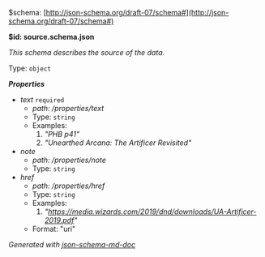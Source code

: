&#36;schema: [http://json-schema.org/draft-07/schema#](http://json-schema.org/draft-07/schema#)

<b id="source.schema.json">&#36;id: source.schema.json</b>

_This schema describes the source of the data._

Type: `object`

**_Properties_**

 - <i id="/properties/text">text</i> `required`
	 - <i id="/properties/text">path: /properties/text</i>
	 - Type: `string`
	 - Examples: 
		 1. _"PHB p41"_
		 2. _"Unearthed Arcana: The Artificer Revisited"_
 - <i id="/properties/note">note</i>
	 - <i id="/properties/note">path: /properties/note</i>
	 - Type: `string`
 - <i id="/properties/href">href</i>
	 - <i id="/properties/href">path: /properties/href</i>
	 - Type: `string`
	 - Examples: 
		 1. _"https://media.wizards.com/2019/dnd/downloads/UA-Artificer-2019.pdf"_
	 - Format: "uri"

_Generated with [json-schema-md-doc](https://brianwendt.github.io/json-schema-md-doc/)_